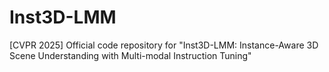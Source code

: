 # Inst3D-LMM
[CVPR 2025] Official code repository for "Inst3D-LMM: Instance-Aware 3D Scene Understanding with Multi-modal Instruction Tuning"
